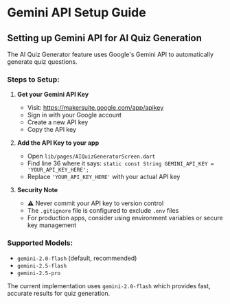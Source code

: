 # Gemini API Setup Guide

## Setting up Gemini API for AI Quiz Generation

The AI Quiz Generator feature uses Google's Gemini API to automatically generate quiz questions.

### Steps to Setup:

1. **Get your Gemini API Key**
   - Visit: https://makersuite.google.com/app/apikey
   - Sign in with your Google account
   - Create a new API key
   - Copy the API key

2. **Add the API Key to your app**
   - Open `lib/pages/AIQuizGeneratorScreen.dart`
   - Find line 36 where it says: `static const String GEMINI_API_KEY = 'YOUR_API_KEY_HERE';`
   - Replace `'YOUR_API_KEY_HERE'` with your actual API key

3. **Security Note**
   - ⚠️ Never commit your API key to version control
   - The `.gitignore` file is configured to exclude `.env` files
   - For production apps, consider using environment variables or secure key management

### Supported Models:
- `gemini-2.0-flash` (default, recommended)
- `gemini-2.5-flash`
- `gemini-2.5-pro`

The current implementation uses `gemini-2.0-flash` which provides fast, accurate results for quiz generation.
